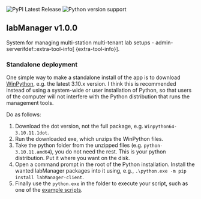 ![PyPI Latest Release](https://img.shields.io/pypi/v/labManager-admin-server.svg) ![Python version support](https://img.shields.io/pypi/pyversions/labManager-admin-server.svg)

## labManager v1.0.0
System for managing multi-station multi-tenant lab setups - admin-serverifdef::extra-tool-info[ {extra-tool-info}].

### Standalone deployment
One simple way to make a standalone install of the app is to download [WinPython](https://winpython.github.io/), e.g. the latest 3.10.x version.
I think this is recommended instead of using a system-wide or user installation of Python, so that users of the computer will not interfere with the Python distribution that runs the management tools.

Do as follows:
1. Download the dot version, not the full package, e.g. `Winpython64-3.10.11.1dot`.
2. Run the downloaded exe, which unzips the WinPython files.
3. Take the python folder from the unzipped files (e.g. `python-3.10.11.amd64`), you do not need the rest. This is your python distribution. Put it where you want on the disk.
4. Open a command prompt in the root of the Python installation. Install the wanted labManager packages into it using, e.g., `.\python.exe -m pip install labManager-client`.
5. Finally use the `python.exe` in the folder to execute your script, such as one of the [example scripts](https://github.com/dcnieho/labManager/tree/master/example_scripts).
